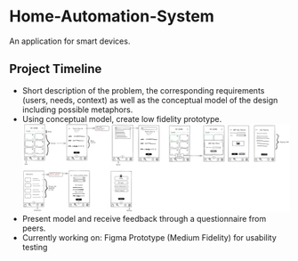 # Home-Automation-System
An application for smart devices.

## Project Timeline
 - Short description of the problem, the corresponding requirements (users, needs, context) as well as the conceptual model of the design including possible metaphors. 
 - Using conceptual model, create low fidelity prototype. 
 ![Low Fidelity Prototype](https://github.com/gurvirboparai/Home-Automation-System/blob/main/lowfidelity.png)
 - Present model and receive feedback through a questionnaire from peers.
 - Currently working on: Figma Prototype (Medium Fidelity) for usability testing
